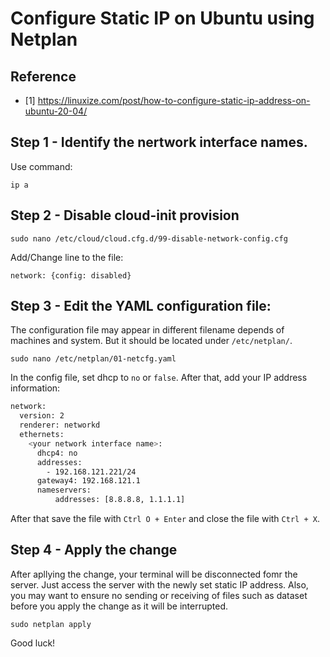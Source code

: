 # Configure Static IP on Ubuntu using Netplan

## Reference
- [1] https://linuxize.com/post/how-to-configure-static-ip-address-on-ubuntu-20-04/

## Step 1 - Identify the nertwork interface names.
Use command:
```
ip a
```

## Step 2 - Disable cloud-init provision
```
sudo nano /etc/cloud/cloud.cfg.d/99-disable-network-config.cfg
```
Add/Change line to the file:
```
network: {config: disabled}
```

## Step 3 - Edit the YAML configuration file:
The configuration file may appear in different filename depends of machines and system.
But it should be located under `/etc/netplan/`.
```
sudo nano /etc/netplan/01-netcfg.yaml
```
In the config file, set dhcp to `no` or `false`. After that, add your IP address information:
```bash
network:
  version: 2
  renderer: networkd
  ethernets:
    <your network interface name>:
      dhcp4: no
      addresses:
        - 192.168.121.221/24
      gateway4: 192.168.121.1
      nameservers:
          addresses: [8.8.8.8, 1.1.1.1]
```
After that save the file with `Ctrl O + Enter` and close the file with `Ctrl + X`.

## Step 4 - Apply the change
After apllying the change, your terminal will be disconnected fomr the server. Just access the server with the newly set static IP address.
Also, you may want to ensure no sending or receiving of files such as dataset before you apply the change as it will be interrupted.
```
sudo netplan apply
```

Good luck!
